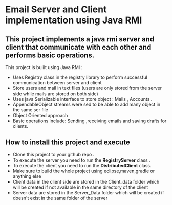 # Email Server and Client implementation using Java RMI
## This project implements a java rmi server and client that communicate with each other and performs basic operations.

This project is buiilt using Java RMI :
* Uses Registry class in the registry library to perform successful communication between server and client
* Store users and mail in text files (users are only stored from the server side while mails are stored on both side)
* Uses java Serializable interface to store object : Mails , Accounts .
* AppendableObject streams were sed to be able to add many object in the same ser file
* Object Oriented approach
* Basic operations include: Sending ,receiving emails  and saving drafts for clients.

## How to install this project and execute 
* Clone this project to your github repo .<br/>
* To execute the server you need to run the **RegistryServer** class .<br/>
* To execute the client you need to run the **DistributedClient** class.<br/>
* Make sure to build the whole project using eclipse,maven,gradle or anything else<br/>
* Client data in the client side are stored in the Client_data folder which will be created if not available in the same directory of the client <br/>
* Server data are stored in the Server_Data folder which will be created if doesn't exist in the same folder of the server <br/>
